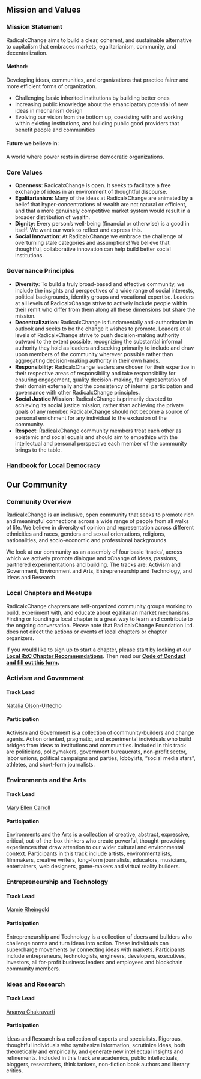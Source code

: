 ## Mission and Values

### Mission Statement

RadicalxChange aims to build a clear, coherent, and sustainable alternative to capitalism that embraces markets, egalitarianism, community, and decentralization.

#### Method:

Developing ideas, communities, and organizations that practice fairer and more efficient forms of organization.

- Challenging basic inherited institutions by building better ones
- Increasing public knowledge about the emancipatory potential of new ideas in mechanism design
- Evolving our vision from the bottom up, coexisting with and working within existing institutions, and building public good providers that benefit people and communities

#### Future we believe in:

A world where power rests in diverse democratic organizations.

### Core Values

 - **Openness**: RadicalxChange is open. It seeks to facilitate a free exchange of ideas in an environment of thoughtful discourse.
 - **Egalitarianism**: Many of the ideas at RadicalxChange are animated by a belief that hyper-concentrations of wealth are not natural or efficient, and that a more genuinely competitive market system would result in a broader distribution of wealth.
 - **Dignity**: Every person’s well-being (financial or otherwise) is a good in itself. We want our work to reflect and express this.
 - **Social Innovation**: At RadicalxChange we embrace the challenge of overturning stale categories and assumptions! We believe that thoughtful, collaborative innovation can help build better social institutions.

### Governance Principles

 - **Diversity**: To build a truly broad-based and effective community, we include the insights and perspectives of a wide range of social interests, political backgrounds, identity groups and vocational expertise. Leaders at all levels of RadicalxChange strive to actively include people within their remit who differ from them along all these dimensions but share the mission.
 - **Decentralization**: RadicalxChange is fundamentally anti-authoritarian in outlook and seeks to be the change it wishes to promote. Leaders at all levels of RadicalxChange strive to push decision-making authority outward to the extent possible, recognizing the substantial informal authority they hold as leaders and seeking primarily to include and draw upon members of the community wherever possible rather than aggregating decision-making authority in their own hands.
 - **Responsibility**: RadicalxChange leaders are chosen for their expertise in their respective areas of responsibility and take responsibility for ensuring engagement, quality decision-making, fair representation of their domain externally and the consistency of internal participation and governance with other RadicalxChange principles.
 - **Social Justice Mission**: RadicalxChange is primarily devoted to achieving its social justice mission, rather than achieving the private goals of any member. RadicalxChange should not become a source of personal enrichment for any individual to the exclusion of the community.
 - **Respect**: RadicalxChange community members treat each other as epistemic and social equals and should aim to empathize with the intellectual and personal perspective each member of the community brings to the table.

### [Handbook for Local Democracy](https://drive.google.com/file/d/1kUu4K9YvXd5CHLtf_k0I4BHJWy9xh_SX/view?usp=sharing)

## Our Community

### Community Overview


RadicalxChange is an inclusive, open community that seeks to promote rich and meaningful connections across a wide range of people from all walks of life. We believe in diversity of opinion and representation across different ethnicities and races, genders and sexual orientations, religions, nationalities, and socio-economic and professional backgrounds.


We look at our community as an assembly of four basic ‘tracks’, across which we actively promote dialogue and xChange of ideas, passions, partnered experimentations and building.  The tracks are: Activism and Government, Environment and Arts, Entrepreneurship and Technology, and Ideas and Research.

### Local Chapters and Meetups

RadicalxChange chapters are self-organized community groups working to build, experiment with, and educate about egalitarian market mechanisms.  Finding or founding a local chapter is a great way to learn and contribute to the ongoing conversation.  Please note that RadicalxChange Foundation Ltd. does not direct the actions or events of local chapters or chapter organizers.

If you would like to sign up to start a chapter, please start by looking at our **[Local RxC Chapter Recommendations](https://firebasestorage.googleapis.com/v0/b/hoverboard-site-prod.appspot.com/o/assets%2FRXC%20Chapter%20Meetup%20Guidelines%20-%20July%202019.pdf?alt=media&token=a6d2d648-5fd6-462c-8a9d-ef86f15c785f)**. Then read our **[Code of Conduct and fill out this form](https://forms.gle/UQ6FtuC7rEf42cqE9).** 

  
### Activism and Government 

#### Track Lead

[Natalia Olson-Urtecho](https://www.linkedin.com/in/nataliaolsonurtecho/)

#### Participation

Activism and Government is a collection of community-builders and change agents. Action oriented, pragmatic, and experimental individuals who build bridges from ideas to institutions and communities. Included in this track are politicians, policymakers, government bureaucrats, non-profit sector, labor unions, political campaigns and parties, lobbyists, “social media stars”, athletes, and short-form journalists.


### Environments and the Arts

#### Track Lead

[Mary Ellen Carroll](https://www.linkedin.com/in/mary-ellen-carroll-b335b589/)

#### Participation

Environments and the Arts is a collection of creative, abstract, expressive, critical, out-of-the-box thinkers who create powerful, thought-provoking experiences that draw attention to our wider cultural and environmental context.  Participants in this track include artists, environmentalists, filmmakers, creative writers, long-form journalists, educators, musicians, entertainers, web designers, game-makers and virtual reality builders.

### Entrepreneurship and Technology

#### Track Lead

[Mamie Rheingold](https://www.linkedin.com/in/mamie-rheingold-257237121)

#### Participation

Entrepreneurship and Technology is a collection of doers and builders who challenge norms and turn ideas into action. These individuals can supercharge movements by connecting ideas with markets. Participants include entrepreneurs, technologists, engineers, developers, executives, investors, all for-profit business leaders and employees and blockchain community members.

### Ideas and Research

#### Track Lead

[Ananya Chakravarti](https://www.linkedin.com/in/ananya-chakravarti-0b7b76a2/)

#### Participation

Ideas and Research is a collection of experts and specialists. Rigorous, thoughtful individuals who synthesize information, scrutinize ideas, both theoretically and empirically, and generate new intellectual insights and refinements. Included in this track are academics, public intellectuals, bloggers, researchers, think tankers, non-fiction book authors and literary critics.